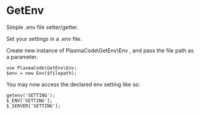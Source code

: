 # GetEnv
Simple .env file setter/getter.


Set your settings in a .env file.

Create new instance of PlasmaCode\GetEnv\Env , and pass the file path as a parameter.



    use PlasmaCode\GetEnv\Env;
    $env = new Env($filepath);

You may now access the declared env setting like so:


    getenv('SETTING');
    $_ENV['SETTING'];
    $_SERVER['SETTING'];
